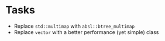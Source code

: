 # Tasks

- Replace `std::multimap` with `absl::btree_multimap`
- Replace `vector` with a better performance (yet simple) class
